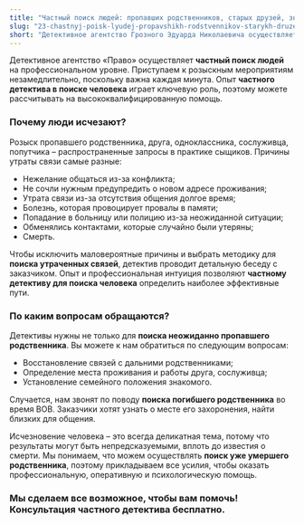 ```yaml
---
title: "Частный поиск людей: пропавших родственников, старых друзей, знакомых"
slug: "23-chastnyj-poisk-lyudej-propavshikh-rodstvennikov-starykh-druzej-znakomykh"
short: "Детективное агентство Грозного Эдуарда Николаевича осуществляет частный поиск людей на профессиональном уровне. Приступаем к розыскным мероприятиям незамедлительно, поскольку важна каждая минута. Опыт частного детектива в поиске человека играет ключевую роль, поэтому можете рассчитывать на высококвалифицированную помощь."
---
```


Детективное агентство «Право» осуществляет **частный поиск людей** на профессиональном уровне. Приступаем к розыскным мероприятиям незамедлительно, поскольку важна каждая минута. Опыт **частного детектива в поиске человека** играет ключевую роль, поэтому можете рассчитывать на высококвалифицированную помощь.

### Почему люди исчезают?

Розыск пропавшего родственника, друга, одноклассника, сослуживца, попутчика – распространенные запросы в практике сыщиков. Причины утраты связи самые разные:

- Нежелание общаться из-за конфликта;
- Не сочли нужным предупредить о новом адресе проживания;
- Утрата связи из-за отсутствия общения долгое время;
- Болезнь, которая провоцирует провалы в памяти;
- Попадание в больницу или полицию из-за неожиданной ситуации;
- Обменялись контактами, которые случайно были утеряны;
- Смерть.

Чтобы исключить маловероятные причины и выбрать методику для **поиска утраченных связей**, детектив проводит детальную беседу с заказчиком. Опыт и профессиональная интуиция позволяют **частному детективу для поиска человека** определить наиболее эффективные пути.

### По каким вопросам обращаются?

Детективы нужны не только для **поиска неожиданно пропавшего родственника**. Вы можете к нам обратиться по следующим вопросам:

- Восстановление связей с дальними родственниками;
- Определение места проживания и работы друга, сослуживца;
- Установление семейного положения знакомого.

Случается, нам звонят по поводу **поиска погибшего родственника** во время ВОВ. Заказчики хотят узнать о месте его захоронения, найти близких для общения.

Исчезновение человека – это всегда деликатная тема, потому что результаты могут быть непредсказуемыми, вплоть до известия о смерти. Мы понимаем, что можем осуществлять **поиск уже умершего родственника**, поэтому прикладываем все усилия, чтобы оказать профессиональную, оперативную и психологическую помощь.

### Мы сделаем все возможное, чтобы вам помочь! Консультация частного детектива бесплатно.